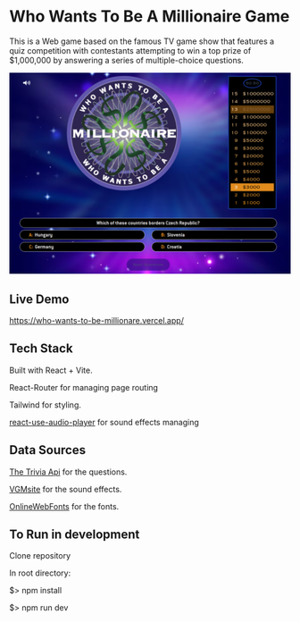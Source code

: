 # Who Wants To Be A Millionaire Game

This is a Web game based on the famous TV game show that features a quiz competition with contestants attempting to win a top prize of $1,000,000 by answering a series of multiple-choice questions.

![In-Game picture](image-2.png)

## Live Demo

<https://who-wants-to-be-millionare.vercel.app/>

## Tech Stack

Built with React + Vite.

React-Router for managing page routing

Tailwind for styling.

[react-use-audio-player](https://github.com/E-Kuerschner/useAudioPlayer) for sound effects managing

## Data Sources

[The Trivia Api](https://the-trivia-api.com) for the questions.

[VGMsite](https://vgmsite.com/soundtracks/who-wants-to-be-a-millionaire-the-album) for the sound effects.

[OnlineWebFonts](https://db.onlinewebfonts.com) for the fonts.

## To Run in development

Clone repository

In root directory:

$> npm install

$> npm run dev
